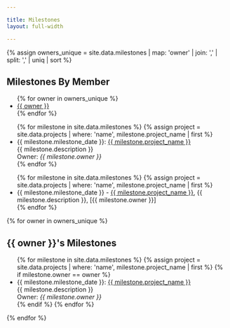 ```yaml
---

title: Milestones
layout: full-width

---
```


{% assign owners_unique = site.data.milestones | map: 'owner' | join: ',' | split: ',' | uniq | sort %}

<div style='display:block;'>
<h2>Milestones By Member</h2>
<ul class='milestone_members'>
   {% for owner in owners_unique %}
    <li><a href="#{{ owner | replace: ' ', '-'}}">{{ owner }}</a></li>
   {% endfor %}
</ul>
</div>
<div class='milestones'>
<ul>
{% for milestone in site.data.milestones %}
    {% assign project = site.data.projects | where: 'name', milestone.project_name | first %}
   <li><div class='milestone_header'>{{ milestone.milestone_date }}: <a href='{{ project.url }}'>{{ milestone.project_name }}</a></div>
        <div class='milestone_project'>{{ milestone.description }}</div>
        <div>Owner: <i>{{ milestone.owner }}</i>
        </div>
    </li>
{% endfor %}
</ul> 

<div class='milestones'>
<ul>
{% for milestone in site.data.milestones %}
    {% assign project = site.data.projects | where: 'name', milestone.project_name | first %}
   <li>{{ milestone.milestone_date }} - <a href='{{ project.url }}'>{{ milestone.project_name }}</a>, {{ milestone.description }}, [{{ milestone.owner }}]</li>
{% endfor %}
</ul> 


{% for owner in owners_unique %}
<section id="{{ owner | replace: ' ', '-' }}">
<h2>{{ owner }}'s Milestones</h2>
<ul>
    {% for milestone in site.data.milestones %}
    {% assign project = site.data.projects | where: 'name', milestone.project_name | first %}
        {% if milestone.owner == owner %}
        <li><div class='milestone_header'>{{ milestone.milestone_date }}: <a href='{{ project.url }}'>{{ milestone.project_name }}</a></div>
            <div class='milestone_project'>{{ milestone.description }}</div>
            <div>Owner: <i>{{ milestone.owner }}</i>
            </div>
        </li>
        {% endif %}
    {% endfor %}
</ul>
</section>
{% endfor %}
</div>
